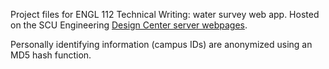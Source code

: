 Project files for ENGL 112 Technical Writing: water survey web app. Hosted on the SCU Engineering [Design Center server webpages](http://students.engr.scu.edu/~etrewitt/water/).

Personally identifying information (campus IDs) are anonymized using an MD5 hash function.
